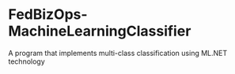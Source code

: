 # FedBizOps-MachineLearningClassifier
A program that implements multi-class classification using ML.NET technology
